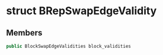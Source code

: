 # struct BRepSwapEdgeValidity


## Members

```cpp
public BlockSwapEdgeValidities block_validities

```



